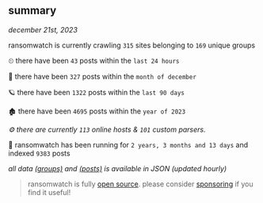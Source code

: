 
## summary
_december 21st, 2023_

ransomwatch is currently crawling `315` sites belonging to `169` unique groups

⏲ there have been `43` posts within the `last 24 hours`

🦈 there have been `327` posts within the `month of december`

🪐 there have been `1322` posts within the `last 90 days`

🏚 there have been `4695` posts within the `year of 2023`

_⚙️ there are currently `113` online hosts & `101` custom parsers._

🦕 ransomwatch has been running for `2 years, 3 months and 13 days` and indexed `9383` posts

_all data  [(groups)](http://ransomwhat.telemetry.ltd/groups) and [(posts)](http://ransomwhat.telemetry.ltd/posts) is available in JSON (updated hourly)_

> ransomwatch is fully [open source](https://github.com/joshhighet/ransomwatch#ransomwatch--). please consider [sponsoring](https://github.com/sponsors/joshhighet) if you find it useful!
